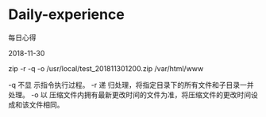 # Daily-experience
每日心得

2018-11-30

zip -r -q -o /usr/local/test_201811301200.zip  /var/html/www


-q   不显 示指令执行过程。
-r   递 归处理，将指定目录下的所有文件和子目录一并处理。
-o   以 压缩文件内拥有最新更改时间的文件为准，将压缩文件的更改时间设成和该文件相同。
